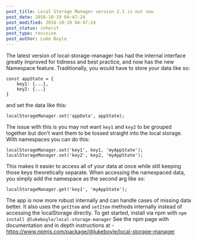 ```yaml
---
post_title: Local Storage Manager version 2.1 is out now
post_date: 2016-10-19 04:47:24
post_modified: 2016-10-19 04:47:24
post_status: inherit
post_type: revision
post_author: Luke Boyle
---
```


The latest version of local-storage-manager has had the internal interface greatly improved for tidiness and best practice, and now has the new Namespace feature. Traditionally, you would have to store your data like so:

    const appState = {
        key1: {...},
        key2: {...}
    }

and set the data like this:

    localStorageManager.set('appData', appState);

The issue with this is you may not want `key1` and `key2` to be grouped together but don't want them to be tossed straight into the local storage. With namespaces you can do this:

    localStorageManager.set('key1', key1, 'myAppState');
    localStorageManager.set('key2', key2, 'myAppState');

This makes it easier to access all of your data at once while still keeping those keys theoretically separate. When accessing the namespaced data, you simply add the namespace as the second arg like so:

    localStorageManager.get('key1', 'myAppState');

The app is now more robust internally and can handle cases of missing data better. It also uses the `getItem` and `setItem` methods internally instead of accessing the localStorage directly. To get started, install via npm with `npm install @lukeboyle/local-storage-manager` See the npm page with documentation and in depth instructions at - https://www.npmjs.com/package/@lukeboyle/local-storage-manager

